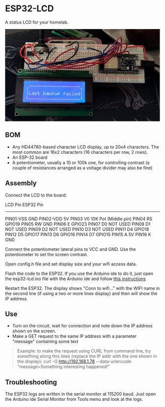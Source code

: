 # ESP32-LCD

A status LCD for your homelab.

![ESP32-LCD prototype](../images/esp32-lcd.jpg)

## BOM

- Any HD44780-based character LCD display, up to 20x4 characters. The most common are 16x2 characters (16 characters per row, 2 rows).
- An ESP-32 board
- A potentiometer, usually a 10 or 100k one, for controlling contrast (a couple of resistances arranged as a voltage divider may also be fine)

## Assembly

Connect the LCD to the board:

LCD Pin		ESP32 Pin
____________________________________
PIN01-VSS	GND
PIN02-VDD	5V
PIN03 V0	10K Pot (Middle pin)
PIN04 RS	GPIO19
PIN05 RW	GND
PIN06  E	GPIO23
PIN07 D0	NOT USED
PIN08 D1	NOT USED
PIN09 D2	NOT USED
PIN10 D3	NOT USED
PIN11 D4	GPIO18
PIN12 D5	GPIO17
PIN13 D6	GPIO16
PIN14 D7	GPIO15
PIN15 A		5V
PIN16 K		GND

Connect the potentiometer lateral pins to VCC and GND. Use the potentiometer to set the screen contrast.

Open config.h file and set display size and your wifi access data.

Flash the code to the ESP32. If you use the Arduino ide to do it, just open the esp32-lcd.ino file with the Arduino ide and follow [this instructions](https://randomnerdtutorials.com/getting-started-with-esp32/)

Restart the ESP32. The display shows "Conn to wifi..." with the WIFI name in the second line (if using a two or more lines display) and then will show the IP address.

## Use

- Turn on the circuit, wait for connection and note down the IP address shown on the screen.
- Make a GET request to the same IP address with a parameter "message" containing some text

> Example: to make the request using CURL from command line, try something along this lines (replace the IP addr with the one shown in the display):
> curl -G http://192.168.1.78 --data-urlencode "message=Something interesting happened!"

## Troubleshooting

The ESP32 logs are written in the serial monitor at 115200 baud. Just open the Arduino ide Serial Monitor from Tools menu and look at the logs.
